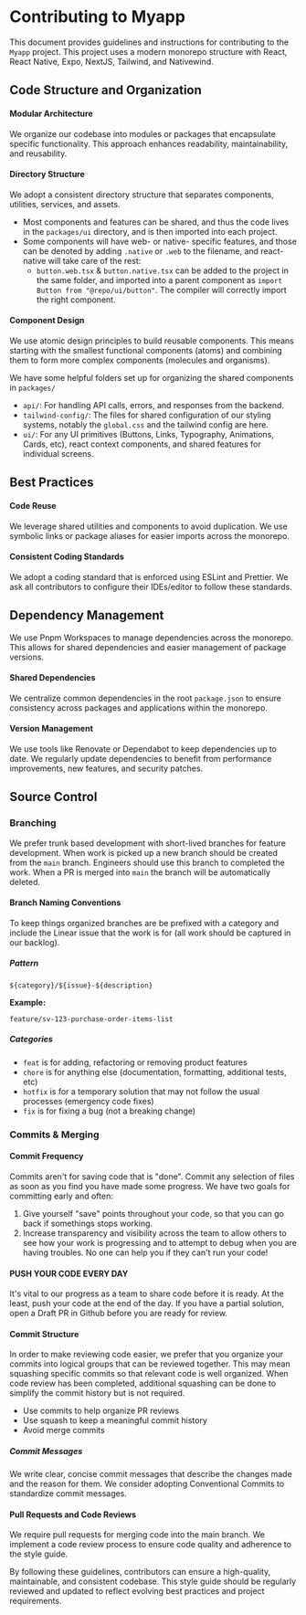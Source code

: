 # Contributing to Myapp

This document provides guidelines and instructions for contributing to the `Myapp` project. This project uses a modern monorepo structure with React, React Native, Expo, NextJS, Tailwind, and Nativewind.

## Code Structure and Organization

#### Modular Architecture

We organize our codebase into modules or packages that encapsulate specific functionality. This approach enhances readability, maintainability, and reusability.

#### Directory Structure

We adopt a consistent directory structure that separates components, utilities, services, and assets.

-   Most components and features can be shared, and thus the code lives in the `packages/ui` directory, and is then imported into each project.
-   Some components will have web- or native- specific features, and those can be denoted by adding `.native` or `.web` to the filename, and react-native will take care of the rest:
    -   `button.web.tsx` & `button.native.tsx` can be added to the project in the same folder, and imported into a parent component as `import Button from "@repo/ui/button"`. The compiler will correctly import the right component.

#### Component Design

We use atomic design principles to build reusable components. This means starting with the smallest functional components (atoms) and combining them to form more complex components (molecules and organisms).

We have some helpful folders set up for organizing the shared components in `packages/`

-   `api/`: For handling API calls, errors, and responses from the backend.
-   `tailwind-config/`: The files for shared configuration of our styling systems, notably the `global.css` and the tailwind config are here.
-   `ui/`: For any UI primitives (Buttons, Links, Typography, Animations, Cards, etc), react context components, and shared features for individual screens.

## Best Practices

#### Code Reuse

We leverage shared utilities and components to avoid duplication. We use symbolic links or package aliases for easier imports across the monorepo.

#### Consistent Coding Standards

We adopt a coding standard that is enforced using ESLint and Prettier. We ask all contributors to configure their IDEs/editor to follow these standards.

## Dependency Management

We use Pnpm Workspaces to manage dependencies across the monorepo. This allows for shared dependencies and easier management of package versions.

#### Shared Dependencies

We centralize common dependencies in the root `package.json` to ensure consistency across packages and applications within the monorepo.

#### Version Management

We use tools like Renovate or Dependabot to keep dependencies up to date. We regularly update dependencies to benefit from performance improvements, new features, and security patches.

## Source Control

### Branching

We prefer trunk based development with short-lived branches for feature development. When work is picked up a new branch should be created from the `main` branch. Engineers should use this branch to completed the work. When a PR is merged into `main` the branch will be automatically deleted.

#### Branch Naming Conventions

To keep things organized branches are be prefixed with a category and include the Linear issue that the work is for (all work should be captured in our backlog).

##### Pattern

`${category}/${issue}-${description}`

**Example:**

`feature/sv-123-purchase-order-items-list`

##### Categories

-   `feat` is for adding, refactoring or removing product features
-   `chore` is for anything else (documentation, formatting, additional tests, etc)
-   `hotfix` is for a temporary solution that may not follow the usual processes (emergency code fixes)
-   `fix` is for fixing a bug (not a breaking change)

### Commits & Merging

#### Commit Frequency

Commits aren't for saving code that is "done". Commit any selection of files as soon as you find you have made some progress. We have two goals for committing early and often:

1. Give yourself "save" points throughout your code, so that you can go back if somethings stops working.
2. Increase transparency and visibility across the team to allow others to see how your work is progressing and to attempt to debug when you are having troubles. No one can help you if they can't run your code!

#### PUSH YOUR CODE EVERY DAY

It's vital to our progress as a team to share code before it is ready. At the least, push your code at the end of the day. If you have a partial solution, open a Draft PR in Github before you are ready for review.

#### Commit Structure

In order to make reviewing code easier, we prefer that you organize your commits into logical groups that can be reviewed together. This may mean squashing specific commits so that relevant code is well organized. When code review has been completed, additional squashing can be done to simplify the commit history but is not required.

-   Use commits to help organize PR reviews
-   Use squash to keep a meaningful commit history
-   Avoid merge commits

##### Commit Messages

We write clear, concise commit messages that describe the changes made and the reason for them. We consider adopting Conventional Commits to standardize commit messages.

#### Pull Requests and Code Reviews

We require pull requests for merging code into the main branch. We implement a code review process to ensure code quality and adherence to the style guide.

By following these guidelines, contributors can ensure a high-quality, maintainable, and consistent codebase. This style guide should be regularly reviewed and updated to reflect evolving best practices and project requirements.
